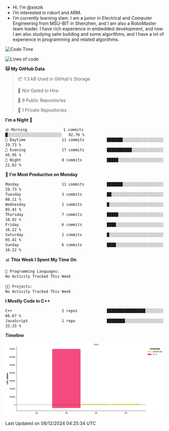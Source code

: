 -  Hi, I’m @xiezik
-  I’m interested in robort and ARM.
-  I’m currently learning slam.
I am a junior in Electrical and Computer Engineering from MSU-BIT in Shenzhen, and I am also a RoboMaster team leader.
I have rich experience in embedded development, and now I am also studying salm building and some algorithms, and I have a lot of experience in programming and related algorithms.

<!---
xiezik/xiezik is a ✨ special ✨ repository because its `README.md` (this file) appears on your GitHub profile.
You can click the Preview link to take a look at your changes.
--->


<!--START_SECTION:waka-->
![Code Time](http://img.shields.io/badge/Code%20Time-29%20hrs%207%20mins-blue)

![Lines of code](https://img.shields.io/badge/From%20Hello%20World%20I%27ve%20Written-71.7%20thousand%20lines%20of%20code-blue)

**🐱 My GitHub Data** 

> 📦 1.3 kB Used in GitHub's Storage 
 > 
> 🚫 Not Opted to Hire
 > 
> 📜 9 Public Repositories 
 > 
> 🔑 1 Private Repositories 
 > 
**I'm a Night 🦉** 

```text
🌞 Morning                1 commits           █░░░░░░░░░░░░░░░░░░░░░░░░   02.70 % 
🌆 Daytime                11 commits          ███████░░░░░░░░░░░░░░░░░░   29.73 % 
🌃 Evening                17 commits          ███████████░░░░░░░░░░░░░░   45.95 % 
🌙 Night                  8 commits           █████░░░░░░░░░░░░░░░░░░░░   21.62 % 
```
📅 **I'm Most Productive on Monday** 

```text
Monday                   11 commits          ███████░░░░░░░░░░░░░░░░░░   29.73 % 
Tuesday                  3 commits           ██░░░░░░░░░░░░░░░░░░░░░░░   08.11 % 
Wednesday                2 commits           █░░░░░░░░░░░░░░░░░░░░░░░░   05.41 % 
Thursday                 7 commits           █████░░░░░░░░░░░░░░░░░░░░   18.92 % 
Friday                   6 commits           ████░░░░░░░░░░░░░░░░░░░░░   16.22 % 
Saturday                 2 commits           █░░░░░░░░░░░░░░░░░░░░░░░░   05.41 % 
Sunday                   6 commits           ████░░░░░░░░░░░░░░░░░░░░░   16.22 % 
```


📊 **This Week I Spent My Time On** 

```text
💬 Programming Languages: 
No Activity Tracked This Week

🐱‍💻 Projects: 
No Activity Tracked This Week
```

**I Mostly Code in C++** 

```text
C++                      2 repos             █████████████████░░░░░░░░   66.67 % 
JavaScript               1 repo              ████████░░░░░░░░░░░░░░░░░   33.33 % 
```



**Timeline**

![Lines of Code chart](https://raw.githubusercontent.com/xiezik/xiezik/main/assets/bar_graph.png)


 Last Updated on 08/12/2024 04:25:34 UTC
<!--END_SECTION:waka-->

<!--
**LihanChen2004/LihanChen2004** is a ✨ _special_ ✨ repository because its `README.md` (this file) appears on your GitHub profile.

Here are some ideas to get you started:

- 🔭 I’m currently working on ...
- 🌱 I’m currently learning ...
- 👯 I’m looking to collaborate on ...
- 🤔 I’m looking for help with ...
- 💬 Ask me about ...
- 📫 How to reach me: ...
- 😄 Pronouns: ...
- ⚡ Fun fact: ...
-->
